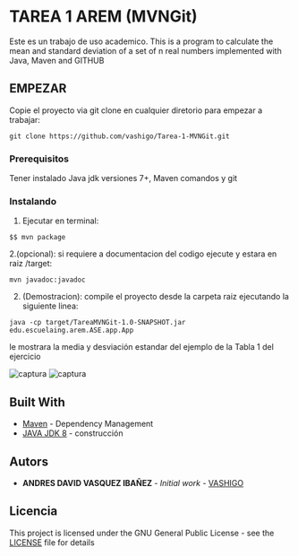 # TAREA 1 AREM (MVNGit)

Este es un trabajo de uso academico. This is a program to calculate the mean and standard deviation of a set of n real
numbers implemented with  Java, Maven and GITHUB

## EMPEZAR

Copie el proyecto via git clone en cualquier diretorio para empezar a trabajar:
```
git clone https://github.com/vashigo/Tarea-1-MVNGit.git
```

### Prerequisitos

Tener instalado Java jdk versiones 7+, Maven comandos y git

### Instalando

1. Ejecutar en terminal:

```
$$ mvn package
```
2.(opcional):
si requiere a documentacion del codigo ejecute y estara en raiz /target:

```
mvn javadoc:javadoc
```

2. (Demostracion):
  compile el proyecto desde la carpeta raiz ejecutando la siguiente linea:
  
```
java -cp target/TareaMVNGit-1.0-SNAPSHOT.jar edu.escuelaing.arem.ASE.app.App
```
  le mostrara la media y desviación estandar del ejemplo de la Tabla 1 del ejercicio
  
  ![captura](https://user-images.githubusercontent.com/26507566/44247212-5ce6b000-a1a8-11e8-922c-fa705cb02cb7.PNG)
  ![captura](https://user-images.githubusercontent.com/26507566/44247252-9d462e00-a1a8-11e8-9246-f4d6db77b244.PNG)
  

## Built With

* [Maven](https://maven.apache.org/) - Dependency Management
* [JAVA JDK 8](http://www.oracle.com/technetwork/java/javase/overview/index.html) - construcción


## Autors

* **ANDRES DAVID VASQUEZ IBAÑEZ** - *Initial work* - [VASHIGO](https://github.com/vashigo)


## Licencia

This project is licensed under the GNU General Public License - see the [LICENSE](LICENSE) file for details


